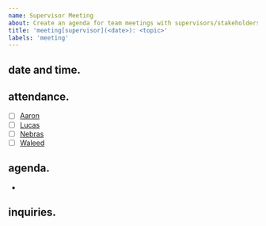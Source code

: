 ```yaml
---
name: Supervisor Meeting
about: Create an agenda for team meetings with supervisors/stakeholders.
title: 'meeting[supervisor](<date>): <topic>'
labels: 'meeting'
---
```


## date and time.

## attendance.

- [ ] [Aaron](@aarnphm)
- [ ] [Lucas](@Hoshino-Kiichi)
- [ ] [Nebras](@nebrask)
- [ ] [Waleed](@waleedmalik7)

## agenda.

-

## inquiries.
